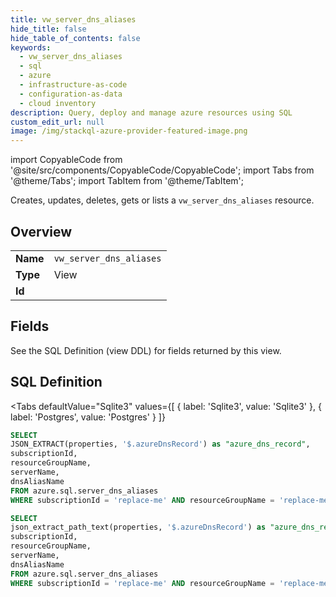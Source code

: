 ```yaml
--- 
title: vw_server_dns_aliases
hide_title: false
hide_table_of_contents: false
keywords:
  - vw_server_dns_aliases
  - sql
  - azure
  - infrastructure-as-code
  - configuration-as-data
  - cloud inventory
description: Query, deploy and manage azure resources using SQL
custom_edit_url: null
image: /img/stackql-azure-provider-featured-image.png
---
```


import CopyableCode from '@site/src/components/CopyableCode/CopyableCode';
import Tabs from '@theme/Tabs';
import TabItem from '@theme/TabItem';

Creates, updates, deletes, gets or lists a <code>vw_server_dns_aliases</code> resource.

## Overview
<table><tbody>
<tr><td><b>Name</b></td><td><code>vw_server_dns_aliases</code></td></tr>
<tr><td><b>Type</b></td><td>View</td></tr>
<tr><td><b>Id</b></td><td><CopyableCode code="azure.sql.vw_server_dns_aliases" /></td></tr>
</tbody></table>

## Fields

See the SQL Definition (view DDL) for fields returned by this view.

## SQL Definition

<Tabs
defaultValue="Sqlite3"
values={[
{ label: 'Sqlite3', value: 'Sqlite3' },
{ label: 'Postgres', value: 'Postgres' }
]}
>
<TabItem value="Sqlite3">

```sql
SELECT
JSON_EXTRACT(properties, '$.azureDnsRecord') as "azure_dns_record",
subscriptionId,
resourceGroupName,
serverName,
dnsAliasName
FROM azure.sql.server_dns_aliases
WHERE subscriptionId = 'replace-me' AND resourceGroupName = 'replace-me' AND serverName = 'replace-me';
```

</TabItem>
<TabItem value="Postgres">

```sql
SELECT
json_extract_path_text(properties, '$.azureDnsRecord') as "azure_dns_record",
subscriptionId,
resourceGroupName,
serverName,
dnsAliasName
FROM azure.sql.server_dns_aliases
WHERE subscriptionId = 'replace-me' AND resourceGroupName = 'replace-me' AND serverName = 'replace-me';
```

</TabItem>
</Tabs>
